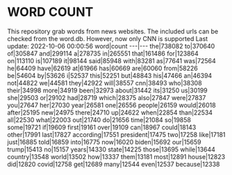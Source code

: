 # WORD COUNT
This repository grab words from news websites. The included urls can be checked from the word.db.
However, now only CNN is supported
Last update: 2022-10-06 00:00:56
word|count
---|---
the|738082
to|370640
of|305847
and|299114
a|278735
in|265551
that|161486
for|123864
on|113110
is|107189
it|98144
said|85948
with|83281
as|77641
was|72564
he|64409
have|62619
at|61966
has|60669
are|60060
from|58226
be|54604
by|53626
i|52537
this|52251
but|48843
his|47466
an|46394
not|44822
we|44581
they|42922
will|38557
cnn|38493
who|38308
their|34998
more|34919
been|32973
about|31442
its|31250
us|30199
she|29503
or|29102
had|28719
which|28375
also|27847
were|27837
you|27647
her|27030
year|26581
one|26556
people|26159
would|26018
after|25195
new|24975
there|24710
up|24622
when|22854
than|22534
all|22530
what|22003
out|21740
do|21656
time|21084
so|19858
some|19721
if|19609
first|19161
over|19109
can|18967
could|18143
other|17991
last|17827
according|17551
president|17475
two|17258
like|17181
just|16885
told|16859
into|16775
now|16020
biden|15692
our|15659
trump|15413
no|15157
years|14330
state|14225
those|13695
while|13644
country|13548
world|13502
how|13337
them|13181
most|12891
house|12823
did|12820
covid|12758
get|12689
many|12544
even|12537
because|12338
